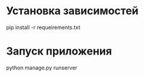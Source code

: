 # Установка зависимостей

pip install -r requeirements.txt

# Запуск приложения

python manage.py runserver